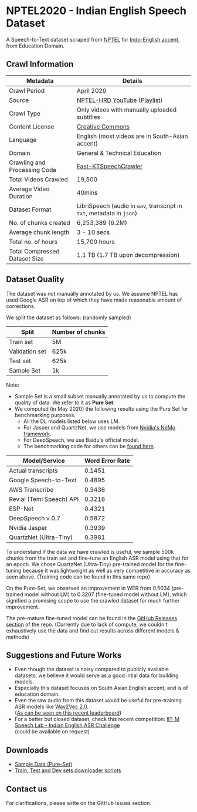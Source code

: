 # NPTEL2020 - Indian English Speech Dataset

A Speech-to-Text dataset scraped from [NPTEL](https://nptel.ac.in/course.html) for [Indo-English accent](https://en.wikipedia.org/wiki/Regional_differences_and_dialects_in_Indian_English), from Education Domain.

## Crawl Information

|Metadata|Details|
|-|-|
|Crawl Period|April 2020|
|Source|[NPTEL-HRD YouTube](https://www.youtube.com/user/nptelhrd) ([Playlist](https://www.youtube.com/playlist?list=UU640y4UvDAlya_WOj5U4pfA))|
|Crawl Type|Only videos with manually uploaded subtitles|
|Content License|[Creative Commons](https://www.youtube.com/t/creative_commons)|
|Language|English (most videos are in South-Asian accent)|
|Domain|General & Technical Education|
|Crawling and Processing Code|[Fast-KTSpeechCrawler](https://github.com/Prem-kumar27/Fast-KTSpeechCrawler)|
|Total Videos Crawled|19,500|
|Average Video Duration|40mins|
|Dataset Format|LibriSpeech (audio in `wav`, transcript in `txt`, metadata in `json`)|
|No. of chunks created|6,253,389 (6.2M)|
|Average chunk length|3 - 10 secs|
|Total no. of hours|15,700 hours|
|Total Compressed Dataset Size|1.1 TB (1.7 TB upon decompression)|

## Dataset Quality

The dataset was not manually annotated by us. We assume NPTEL has used Google ASR on top of which they have made reasonable amount of corrections.

We split the dataset as follows: (randomly sampled)

|Split|Number of chunks|
|-|-|
|Train set|5M|
|Validation set|625k|
|Test set|625k|
|Sample Set|1k|

Note:  
- Sample Set is a small subset manually annotated by us to compute the quality of data. We refer to it as **Pure Set**.
- We computed (in May 2020) the following results using the Pure Set for benchmarking purposes.
  - All the DL models listed below uses LM.
  - For Jasper and QuartzNet, we use models from [Nvidia's NeMo framework](https://github.com/NVIDIA/NeMo).
  - For DeepSpeech, we use Baidu's official model.
  - The benchmarking code for others can be [found here](https://github.com/narVidhai/Speech-Transcribers-Python).

|Model/Service|Word Error Rate|
|-------------|---------------|
|Actual transcripts|0.1451|
|Google Speech-to-Text|0.4895|
|AWS Transcribe|0.3438|
|Rev.ai (Temi Speech) API|0.3218|
|ESP-Net|0.4321|
|DeepSpeech v.0.7|0.5872|
|Nvidia Jasper|0.3939|
|QuartzNet (Ultra-Tiny)|0.3981|

To understand if the data we have crawled is useful, we sample 500k chunks from the train set and fine-tune an English ASR model using that for an epoch. We chose QuartzNet (Ultra-Tiny) pre-trained model for the fine-tuning because it was lightweight as well as very competitive in accuracy as seen above. (Training code can be found in this same repo)

On the Pure-Set, we observed an improvement in WER from 0.5034 (pre-trained model without LM) to 0.3207 (fine-tuned model without LM), which signified a promising scope to use the crawled dataset for much further improvement.

The pre-mature fine-tuned model can be found in the [GitHub Releases section](https://github.com/AI4Bharat/NPTEL2020-Indian-English-Speech-Dataset/releases) of the repo. (Currently due to lack of compute, we couldn't exhaustively use the data and find out results across different models & methods)

## Suggestions and Future Works

- Even though the dataset is noisy compared to publicly available datasets, we believe it would serve as a good intial data for building models.
- Especially this dataset focuses on South Asian English accent, and is of education domain.
- Even the raw audio from this dataset would be useful for pre-training ASR models like [Wav2Vec 2.0](https://ai.facebook.com/blog/wav2vec-20-learning-the-structure-of-speech-from-raw-audio/).  
  ([As can be seen on this recent leaderboard](https://sites.google.com/view/englishasrchallenge/leaderboard#h.cteumzu5d5uo))
- For a better but closed dataset, check this recent competition: [IIT-M Speech Lab - Indian English ASR Challenge](https://sites.google.com/view/englishasrchallenge/home)  
  (could be available on request)

## Downloads

- [Sample Data (Pure-Set)](https://github.com/AI4Bharat/NPTEL2020-Indian-English-Speech-Dataset/releases/download/v0.1/nptel-pure-set.tar.gz)
- [Train, Test and Dev sets downloader scripts](/download_scripts)

## Contact us

For clarifications, please write on the GitHub Issues section.
